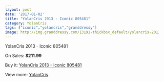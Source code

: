 ```yaml
---
layout: post
date: '2017-01-02'
title: "YolanCris 2013 - Iconic 805481"
category: YolanCris
tags: ["iconic","yolancris","granddressy"]
image: http://img.granddressy.com/13191-thickbox_default/yolancris-2013-iconic-805481.jpg
---
```

YolanCris 2013 - Iconic 805481

On Sales: **$211.99**
<a href="https://www.granddressy.com/en/yolancris/12259-yolancris-2013-iconic-805481.html"><amp-img layout="responsive" width="600" height="600" src="//img.granddressy.com/13191-thickbox_default/yolancris-2013-iconic-805481.jpg" alt="YolanCris 2013 - Iconic 805481 0" /></a>

Buy it: [YolanCris 2013 - Iconic 805481](https://www.granddressy.com/en/yolancris/12259-yolancris-2013-iconic-805481.html "YolanCris 2013 - Iconic 805481")

View more: [YolanCris](https://www.granddressy.com/en/40-yolancris "YolanCris")